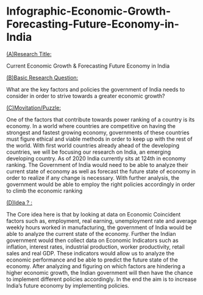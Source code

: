 # Infographic-Economic-Growth-Forecasting-Future-Economy-in-India

<ins>(A)Research Title:<ins>

Current Economic Growth & Forecasting Future Economy in India 

<ins>(B)Basic Research Question:<ins> 

What are the key factors and policies the government of India needs to consider in order to strive towards a greater economic growth? 

<ins>(C)Movitation/Puzzle:<ins>

One of the factors that contribute towards power ranking of a country is its economy. In a world where countries are competitive on having the strongest and fastest growing economy, governments of these countries must figure ethical and viable methods in order to keep up with the rest of the world. With first world countries already ahead of the developing countries, we will be focusing our research on India, an emerging developing country. As of 2020 India currently sits at 124th in economy ranking. The Government of India would need to be able to analyze their current state of economy as well as forecast the future state of economy in order to realize if any change is necessary. With further analysis, the government would be able to employ the right policies accordingly in order to climb the economic ranking 

<ins>(D)Idea ? : <ins>

The Core idea here is that by looking at data on Economic Coincident factors such as, employment, real earning, unemployment rate and average weekly hours worked in manufacturing, the government of India would be able to analyze the current state of the economy. Further the Indian government would then collect data on Economic Indicators such as inflation, interest rates, industrial production, worker productivity, retail sales and real GDP. These indicators would allow us to analyze the economic performance and be able to predict the future state of the economy.  After analyzing and figuring on which factors are hindering a higher economic growth, the Indian government will then have the chance to implement different policies accordingly. In the end the aim is to increase India’s future economy by implementing policies. 
